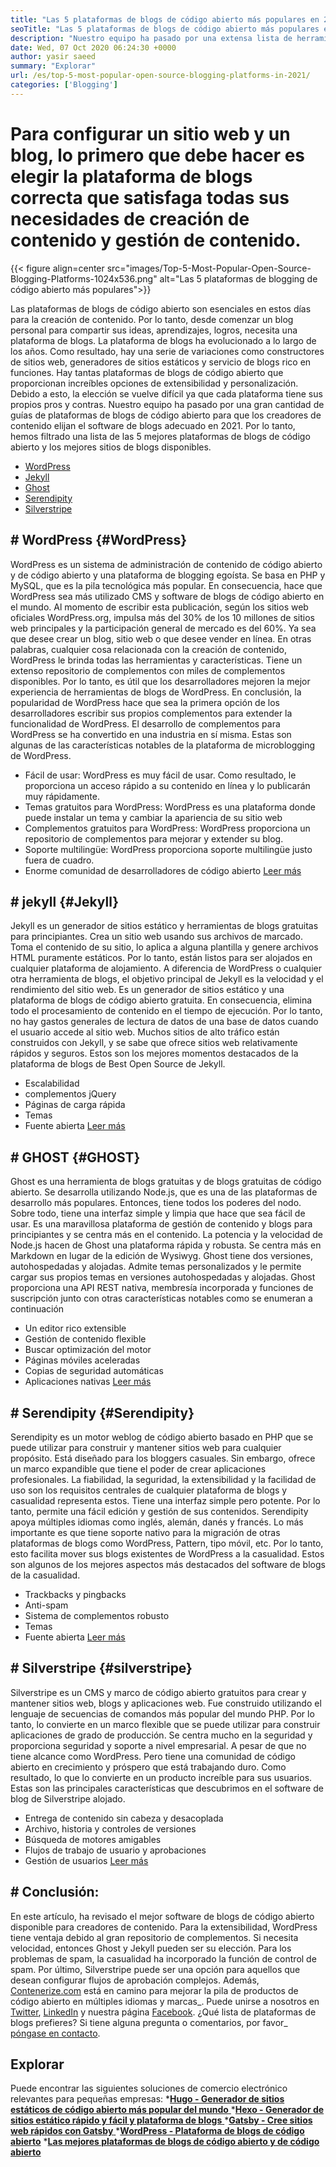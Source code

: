 ```yaml
---
title: "Las 5 plataformas de blogs de código abierto más populares en 2021" 
seoTitle: "Las 5 plataformas de blogs de código abierto más populares en 2021" 
description: "Nuestro equipo ha pasado por una extensa lista de herramientas de administración de blogs y contenido y tenemos una plataforma de blogs de código abierto de Top 5 breve." 
date: Wed, 07 Oct 2020 06:24:30 +0000
author: yasir saeed
summary: "Explorar" 
url: /es/top-5-most-popular-open-source-blogging-platforms-in-2021/
categories: ['Blogging']
---
```


# Para configurar un sitio web y un blog, lo primero que debe hacer es elegir la plataforma de blogs correcta que satisfaga todas sus necesidades de creación de contenido y gestión de contenido.

{{< figure align=center src="images/Top-5-Most-Popular-Open-Source-Blogging-Platforms-1024x536.png" alt="Las 5 plataformas de blogging de código abierto más populares">}}

Las plataformas de blogs de código abierto son esenciales en estos días para la creación de contenido. Por lo tanto, desde comenzar un blog personal para compartir sus ideas, aprendizajes, logros, necesita una plataforma de blogs. La plataforma de blogs ha evolucionado a lo largo de los años. Como resultado, hay una serie de variaciones como constructores de sitios web, generadores de sitios estáticos y servicio de blogs rico en funciones.
Hay tantas plataformas de blogs de código abierto que proporcionan increíbles opciones de extensibilidad y personalización. Debido a esto, la elección se vuelve difícil ya que cada plataforma tiene sus propios pros y contras. Nuestro equipo ha pasado por una gran cantidad de guías de plataformas de blogs de código abierto para que los creadores de contenido elijan el software de blogs adecuado en 2021. Por lo tanto, hemos filtrado una lista de las 5 mejores plataformas de blogs de código abierto y los mejores sitios de blogs disponibles.
  * [WordPress][1]
  * [Jekyll][2]
  * [Ghost][3]
  * [Serendipity][4]
  * [Silverstripe][5]

## # **WordPress** {#WordPress}
WordPress es un sistema de administración de contenido de código abierto y de código abierto y una plataforma de blogging egoísta. Se basa en PHP y MySQL, que es la pila tecnológica más popular. En consecuencia, hace que WordPress sea más utilizado CMS y software de blogs de código abierto en el mundo. Al momento de escribir esta publicación, según los sitios web oficiales WordPress.org, impulsa más del 30% de los 10 millones de sitios web principales y la participación general de mercado es del 60%.
Ya sea que desee crear un blog, sitio web o que desee vender en línea. En otras palabras, cualquier cosa relacionada con la creación de contenido, WordPress le brinda todas las herramientas y características. Tiene un extenso repositorio de complementos con miles de complementos disponibles. Por lo tanto, es útil que los desarrolladores mejoren la mejor experiencia de herramientas de blogs de WordPress.
En conclusión, la popularidad de WordPress hace que sea la primera opción de los desarrolladores escribir sus propios complementos para extender la funcionalidad de WordPress. El desarrollo de complementos para WordPress se ha convertido en una industria en sí misma.
Estas son algunas de las características notables de la plataforma de microblogging de WordPress.
  * Fácil de usar: WordPress es muy fácil de usar. Como resultado, le proporciona un acceso rápido a su contenido en línea y lo publicarán muy rápidamente.
  * Temas gratuitos para WordPress: WordPress es una plataforma donde puede instalar un tema y cambiar la apariencia de su sitio web
  * Complementos gratuitos para WordPress: WordPress proporciona un repositorio de complementos para mejorar y extender su blog.
  * Soporte multilingüe: WordPress proporciona soporte multilingüe justo fuera de cuadro.
  * Enorme comunidad de desarrolladores de código abierto
    [Leer más][6]

## # **jekyll** {#Jekyll}
Jekyll es un generador de sitios estático y herramientas de blogs gratuitas para principiantes. Crea un sitio web usando sus archivos de marcado. Toma el contenido de su sitio, lo aplica a alguna plantilla y genere archivos HTML puramente estáticos. Por lo tanto, están listos para ser alojados en cualquier plataforma de alojamiento.
A diferencia de WordPress o cualquier otra herramienta de blogs, el objetivo principal de Jekyll es la velocidad y el rendimiento del sitio web. Es un generador de sitios estático y una plataforma de blogs de código abierto gratuita. En consecuencia, elimina todo el procesamiento de contenido en el tiempo de ejecución. Por lo tanto, no hay gastos generales de lectura de datos de una base de datos cuando el usuario accede al sitio web. Muchos sitios de alto tráfico están construidos con Jekyll, y se sabe que ofrece sitios web relativamente rápidos y seguros.
Estos son los mejores momentos destacados de la plataforma de blogs de Best Open Source de Jekyll.
  * Escalabilidad
  * complementos jQuery
  * Páginas de carga rápida
  * Temas
  * Fuente abierta
    [Leer más][7]

## # **GHOST** {#GHOST}
Ghost es una herramienta de blogs gratuitas y de blogs gratuitas de código abierto. Se desarrolla utilizando Node.js, que es una de las plataformas de desarrollo más populares. Entonces, tiene todos los poderes del nodo. Sobre todo, tiene una interfaz simple y limpia que hace que sea fácil de usar. Es una maravillosa plataforma de gestión de contenido y blogs para principiantes y se centra más en el contenido.
La potencia y la velocidad de Node.js hacen de Ghost una plataforma rápida y robusta. Se centra más en Markdown en lugar de la edición de Wysiwyg. Ghost tiene dos versiones, autohospedadas y alojadas. Admite temas personalizados y le permite cargar sus propios temas en versiones autohospedadas y alojadas.
Ghost proporciona una API REST nativa, membresía incorporada y funciones de suscripción junto con otras características notables como se enumeran a continuación
  * Un editor rico extensible
  * Gestión de contenido flexible
  * Buscar optimización del motor
  * Páginas móviles aceleradas
  * Copias de seguridad automáticas
  * Aplicaciones nativas
    [Leer más][8]

## # **Serendipity** {#Serendipity}
Serendipity es un motor weblog de código abierto basado en PHP que se puede utilizar para construir y mantener sitios web para cualquier propósito. Está diseñado para los bloggers casuales. Sin embargo, ofrece un marco expandible que tiene el poder de crear aplicaciones profesionales.
La fiabilidad, la seguridad, la extensibilidad y la facilidad de uso son los requisitos centrales de cualquier plataforma de blogs y casualidad representa estos. Tiene una interfaz simple pero potente. Por lo tanto, permite una fácil edición y gestión de sus contenidos.
Serendipity apoya múltiples idiomas como inglés, alemán, danés y francés. Lo más importante es que tiene soporte nativo para la migración de otras plataformas de blogs como WordPress, Pattern, tipo móvil, etc. Por lo tanto, esto facilita mover sus blogs existentes de WordPress a la casualidad.
Estos son algunos de los mejores aspectos más destacados del software de blogs de la casualidad.
  * Trackbacks y pingbacks
  * Anti-spam
  * Sistema de complementos robusto
  * Temas
  * Fuente abierta
    [Leer más][9]

## # **Silverstripe** {#silverstripe}
Silverstripe es un CMS y marco de código abierto gratuitos para crear y mantener sitios web, blogs y aplicaciones web. Fue construido utilizando el lenguaje de secuencias de comandos más popular del mundo PHP. Por lo tanto, lo convierte en un marco flexible que se puede utilizar para construir aplicaciones de grado de producción.
Se centra mucho en la seguridad y proporciona seguridad y soporte a nivel empresarial. A pesar de que no tiene alcance como WordPress. Pero tiene una comunidad de código abierto en crecimiento y próspero que está trabajando duro. Como resultado, lo que lo convierte en un producto increíble para sus usuarios.
Estas son las principales características que descubrimos en el software de blog de Silverstripe alojado.
  * Entrega de contenido sin cabeza y desacoplada
  * Archivo, historia y controles de versiones
  * Búsqueda de motores amigables
  * Flujos de trabajo de usuario y aprobaciones
  * Gestión de usuarios
    [Leer más][10]

## # Conclusión:
En este artículo, ha revisado el mejor software de blogs de código abierto disponible para creadores de contenido. Para la extensibilidad, WordPress tiene ventaja debido al gran repositorio de complementos. Si necesita velocidad, entonces Ghost y Jekyll pueden ser su elección. Para los problemas de spam, la casualidad ha incorporado la función de control de spam. Por último, Silverstripe puede ser una opción para aquellos que desean configurar flujos de aprobación complejos.
Además, [Contenerize.com][11] está en camino para mejorar la pila de productos de código abierto en múltiples idiomas y marcas_. Puede unirse a nosotros en [Twitter][12], [LinkedIn][13] y nuestra página [Facebook][14]. ¿Qué lista de plataformas de blogs prefieres? Si tiene alguna pregunta o comentarios, por favor_ [póngase en contacto][15].

## Explorar
Puede encontrar las siguientes soluciones de comercio electrónico relevantes para pequeñas empresas:
  *[**Hugo - Generador de sitios estáticos de código abierto más popular del mundo** ][16]
  *[**Hexo - Generador de sitios estático rápido y fácil y plataforma de blogs** ][17]
  *[**Gatsby - Cree sitios web rápidos con Gatsby** ][18]
  ***[WordPress - Plataforma de blogs de código abierto][19]** 
  ***[Las mejores plataformas de blogs de código abierto y de código abierto][20]** 

  
[1]: #wordpress
[2]: #jekyll
[3]: #ghost
[4]: #serendipity
[5]: #silverstripe
[6]: https://products.containerize.com/blogging/wordpress
[7]: https://products.containerize.com/blogging/jekyll
[8]: https://products.containerize.com/blogging/ghost
[9]: https://products.containerize.com/blogging/serendipity
[10]: https://products.containerize.com/blogging/silverstripe
[11]: https://www.containerize.com/
[12]: https://twitter.com/containerize_co
[13]: https://www.linkedin.com/company/containerize/
[14]: http://facebook.com/containerize
[15]: mailto:yasir.saeed@aspose.com
[16]: https://products.containerize.com/blogging/hugo/
[17]: https://products.containerize.com/blogging/hexo/
[18]: https://products.containerize.com/blogging/gatsby/
[19]: https://products.containerize.com/blogging/wordpress/
[20]: https://products.containerize.com/blogging/
